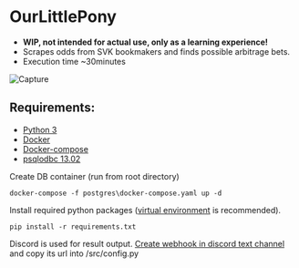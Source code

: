# OurLittlePony
- **WIP, not intended for actual use, only as a learning experience!**
- Scrapes odds from SVK bookmakers and finds possible arbitrage bets. 
- Execution time ~30minutes

![Capture](https://user-images.githubusercontent.com/22457563/165987707-6afaad97-4eb6-4915-8bee-b6e9e0b2f4d9.PNG)

## Requirements:
- [Python 3](https://www.python.org/downloads/)
- [Docker](https://docs.docker.com/get-docker/)
- [Docker-compose](https://docs.docker.com/compose/install/)
- [psqlodbc 13.02](https://www.postgresql.org/ftp/odbc/versions/)


Create DB container (run from root directory)
```
docker-compose -f postgres\docker-compose.yaml up -d
```

Install required python packages ([virtual environment](https://packaging.python.org/en/latest/guides/installing-using-pip-and-virtual-environments/) is recommended).
```
pip install -r requirements.txt
```
Discord is used for result output.
[Create webhook in discord text channel](https://support.discord.com/hc/en-us/articles/228383668-Intro-to-Webhooks) and copy its url into /src/config.py

